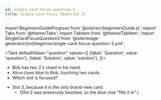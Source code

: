```yaml
---
id: single-card-focus-question-3
title: Single Card Focus (Question 3)
---
```


import BeginnersGuideProgress from '@site/src/beginnersGuide.js';
import Tabs from '@theme/Tabs';
import TabItem from '@theme/TabItem';
import SingleCardFocusQuestion3 from '@site/image-generator/yml/beginner/single-card-focus-question-3.yml';

<BeginnersGuideProgress part="30" />

<!-- lint disable no-undefined-references -->

<Tabs
  defaultValue="question"
  values={[
    {label: 'Question', value: 'question'},
    {label: 'Solution', value: 'solution'},
  ]}>
<TabItem value="question">

- Bob has two 2's clued in his hand.
- Alice clues blue to Bob, touching two cards.
- Which slot is focused?

</TabItem>
<TabItem value="solution">

- Slot 3, because it is the only brand-new card.
  - (Slot 2 was previously touched, so the blue clue "fills it in".)

</TabItem>
</Tabs>

<SingleCardFocusQuestion3 />
